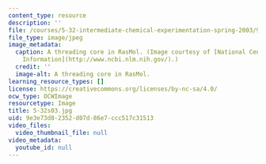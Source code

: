 ```yaml
---
content_type: resource
description: ''
file: /courses/5-32-intermediate-chemical-experimentation-spring-2003/9e3e73d82352d07d86e7ccc517c31513_5-32s03.jpg
file_type: image/jpeg
image_metadata:
  caption: A threading core in RasMol. (Image courtesy of [National Center for Biotechnology
    Information](http://www.ncbi.nlm.nih.gov/).)
  credit: ''
  image-alt: A threading core in RasMol.
learning_resource_types: []
license: https://creativecommons.org/licenses/by-nc-sa/4.0/
ocw_type: OCWImage
resourcetype: Image
title: 5-32s03.jpg
uid: 9e3e73d8-2352-d07d-86e7-ccc517c31513
video_files:
  video_thumbnail_file: null
video_metadata:
  youtube_id: null
---
```


